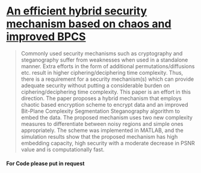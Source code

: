 # [An efficient hybrid security mechanism based on chaos and improved BPCS](http://dx.doi.org/10.1007/s11042-017-4600-6)
>Commonly used security mechanisms such as cryptography and steganography suffer from weaknesses when used in a standalone manner. Extra efforts in the form of additional permutations/diffusions etc. result in higher ciphering/deciphering time complexity. Thus, there is a requirement for a security mechanism(s) which can provide adequate security without putting a considerable burden on ciphering/deciphering time complexity. This paper is an effort in this direction. The paper proposes a hybrid mechanism that employs chaotic based encryption scheme to encrypt data and an improved Bit-Plane Complexity Segmentation Steganography algorithm to embed the data. The proposed mechanism uses two new complexity measures to differentiate between noisy regions and simple ones appropriately. The scheme was implemented in MATLAB, and the simulation results show that the proposed mechanism has high embedding capacity, high security with a moderate decrease in PSNR value and is computationally fast.
#### For Code please put in request
